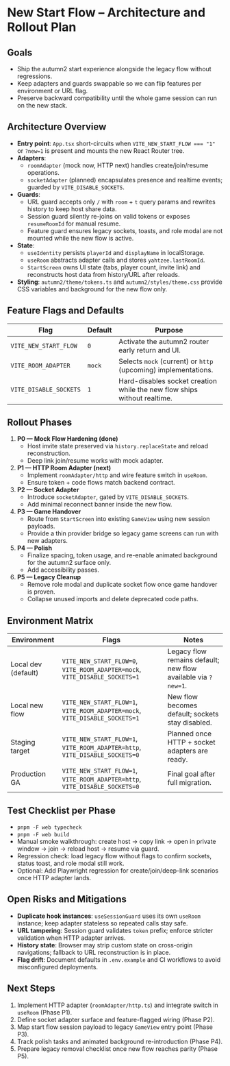 # New Start Flow – Architecture and Rollout Plan

## Goals
- Ship the autumn2 start experience alongside the legacy flow without regressions.
- Keep adapters and guards swappable so we can flip features per environment or URL flag.
- Preserve backward compatibility until the whole game session can run on the new stack.

## Architecture Overview
- **Entry point**: `App.tsx` short-circuits when `VITE_NEW_START_FLOW === "1"` or `?new=1` is present and mounts the new React Router tree.
- **Adapters**:
  - `roomAdapter` (mock now, HTTP next) handles create/join/resume operations.
  - `socketAdapter` (planned) encapsulates presence and realtime events; guarded by `VITE_DISABLE_SOCKETS`.
- **Guards**:
  - URL guard accepts only `/` with `room` + `t` query params and rewrites history to keep host share data.
  - Session guard silently re-joins on valid tokens or exposes `resumeRoomId` for manual resume.
  - Feature guard ensures legacy sockets, toasts, and role modal are not mounted while the new flow is active.
- **State**:
  - `useIdentity` persists `playerId` and `displayName` in localStorage.
  - `useRoom` abstracts adapter calls and stores `yahtzee.lastRoomId`.
  - `StartScreen` owns UI state (tabs, player count, invite link) and reconstructs host data from history/URL after reloads.
- **Styling**: `autumn2/theme/tokens.ts` and `autumn2/styles/theme.css` provide CSS variables and background for the new flow only.

## Feature Flags and Defaults
| Flag | Default | Purpose |
| --- | --- | --- |
| `VITE_NEW_START_FLOW` | `0` | Activate the autumn2 router early return and UI. |
| `VITE_ROOM_ADAPTER` | `mock` | Selects `mock` (current) or `http` (upcoming) implementations. |
| `VITE_DISABLE_SOCKETS` | `1` | Hard-disables socket creation while the new flow ships without realtime. |

## Rollout Phases
1. **P0 — Mock Flow Hardening (done)**
   - Host invite state preserved via `history.replaceState` and reload reconstruction.
   - Deep link join/resume works with mock adapter.
2. **P1 — HTTP Room Adapter (next)**
   - Implement `roomAdapter/http` and wire feature switch in `useRoom`.
   - Ensure token + code flows match backend contract.
3. **P2 — Socket Adapter**
   - Introduce `socketAdapter`, gated by `VITE_DISABLE_SOCKETS`.
   - Add minimal reconnect banner inside the new flow.
4. **P3 — Game Handover**
   - Route from `StartScreen` into existing `GameView` using new session payloads.
   - Provide a thin provider bridge so legacy game screens can run with new adapters.
5. **P4 — Polish**
   - Finalize spacing, token usage, and re-enable animated background for the autumn2 surface only.
   - Add accessibility passes.
6. **P5 — Legacy Cleanup**
   - Remove role modal and duplicate socket flow once game handover is proven.
   - Collapse unused imports and delete deprecated code paths.

## Environment Matrix
| Environment | Flags | Notes |
| --- | --- | --- |
| Local dev (default) | `VITE_NEW_START_FLOW=0`, `VITE_ROOM_ADAPTER=mock`, `VITE_DISABLE_SOCKETS=1` | Legacy flow remains default; new flow available via `?new=1`. |
| Local new flow | `VITE_NEW_START_FLOW=1`, `VITE_ROOM_ADAPTER=mock`, `VITE_DISABLE_SOCKETS=1` | New flow becomes default; sockets stay disabled. |
| Staging target | `VITE_NEW_START_FLOW=1`, `VITE_ROOM_ADAPTER=http`, `VITE_DISABLE_SOCKETS=0` | Planned once HTTP + socket adapters are ready. |
| Production GA | `VITE_NEW_START_FLOW=1`, `VITE_ROOM_ADAPTER=http`, `VITE_DISABLE_SOCKETS=0` | Final goal after full migration. |

## Test Checklist per Phase
- `pnpm -F web typecheck`
- `pnpm -F web build`
- Manual smoke walkthrough: create host → copy link → open in private window → join → reload host → resume via guard.
- Regression check: load legacy flow without flags to confirm sockets, status toast, and role modal still work.
- Optional: Add Playwright regression for create/join/deep-link scenarios once HTTP adapter lands.

## Open Risks and Mitigations
- **Duplicate hook instances**: `useSessionGuard` uses its own `useRoom` instance; keep adapter stateless so repeated calls stay safe.
- **URL tampering**: Session guard validates `token` prefix; enforce stricter validation when HTTP adapter arrives.
- **History state**: Browser may strip custom state on cross-origin navigations; fallback to URL reconstruction is in place.
- **Flag drift**: Document defaults in `.env.example` and CI workflows to avoid misconfigured deployments.

## Next Steps
1. Implement HTTP adapter (`roomAdapter/http.ts`) and integrate switch in `useRoom` (Phase P1).
2. Define socket adapter surface and feature-flagged wiring (Phase P2).
3. Map start flow session payload to legacy `GameView` entry point (Phase P3).
4. Track polish tasks and animated background re-introduction (Phase P4).
5. Prepare legacy removal checklist once new flow reaches parity (Phase P5).
